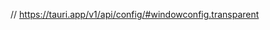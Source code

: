 // https://tauri.app/v1/api/config/#windowconfig.transparent

<!-- {
				"alwaysOnTop": true,
				"decorations": false,
				"fullscreen": true,
				"transparent": true,
				"resizable": false,
				"label": "overlay"
			},
			{
				"fullscreen": false,
				"height": 600,
				"resizable": true,
				"title": "cyberpsychosis",
				"label": "main",
				"width": 800
			} -->